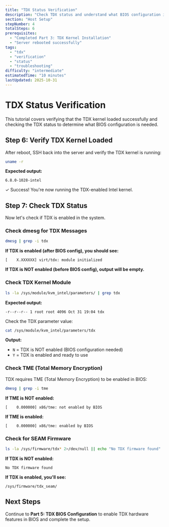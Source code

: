 ```yaml
---
title: "TDX Status Verification"
description: "Check TDX status and understand what BIOS configuration is needed"
section: "Host Setup"
stepNumber: 4
totalSteps: 6
prerequisites:
  - "Completed Part 3: TDX Kernel Installation"
  - "Server rebooted successfully"
tags:
  - "tdx"
  - "verification"
  - "status"
  - "troubleshooting"
difficulty: "intermediate"
estimatedTime: "10 minutes"
lastUpdated: 2025-10-31
---
```


# TDX Status Verification

This tutorial covers verifying that the TDX kernel loaded successfully and checking the TDX status to determine what BIOS configuration is needed.

## Step 6: Verify TDX Kernel Loaded

After reboot, SSH back into the server and verify the TDX kernel is running:

```bash
uname -r
```

**Expected output:**
```
6.8.0-1028-intel
```

✓ Success! You're now running the TDX-enabled Intel kernel.

## Step 7: Check TDX Status

Now let's check if TDX is enabled in the system.

### Check dmesg for TDX Messages

```bash
dmesg | grep -i tdx
```

**If TDX is enabled (after BIOS config), you should see:**
```
[    X.XXXXXX] virt/tdx: module initialized
```

**If TDX is NOT enabled (before BIOS config), output will be empty.**

### Check TDX Kernel Module

```bash
ls -la /sys/module/kvm_intel/parameters/ | grep tdx
```

**Expected output:**
```
-r--r--r-- 1 root root 4096 Oct 31 19:04 tdx
```

Check the TDX parameter value:

```bash
cat /sys/module/kvm_intel/parameters/tdx
```

**Output:**
- `N` = TDX is NOT enabled (BIOS configuration needed)
- `Y` = TDX is enabled and ready to use

### Check TME (Total Memory Encryption)

TDX requires TME (Total Memory Encryption) to be enabled in BIOS:

```bash
dmesg | grep -i tme
```

**If TME is NOT enabled:**
```
[    0.000000] x86/tme: not enabled by BIOS
```

**If TME is enabled:**
```
[    0.000000] x86/tme: enabled by BIOS
```

### Check for SEAM Firmware

```bash
ls -la /sys/firmware/tdx* 2>/dev/null || echo "No TDX firmware found"
```

**If TDX is NOT enabled:**
```
No TDX firmware found
```

**If TDX is enabled, you'll see:**
```
/sys/firmware/tdx_seam/
```

## Next Steps

Continue to **Part 5: TDX BIOS Configuration** to enable TDX hardware features in BIOS and complete the setup.
